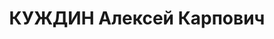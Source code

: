 ---
title: КУЖДИН Алексей Карпович
description: "1898, Харківська обл., с. Гадяч Красноградського р-ну, українець, член\
  \ ВКП(б), освіта вища, прож.: м. Старобільськ, заступник завідуючого окружним відділом\
  \ народної освіти \n  Військовою колегією Верховного суду СРСР 29 жовтня 1937 р.\
  \ засуджений до розстрілу. \n  Реабілітований у 1958 р."
---